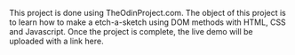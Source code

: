 This project is done using TheOdinProject.com. The object of this project is to learn how to make a 
etch-a-sketch using DOM methods with HTML, CSS and Javascript. Once the project is complete, the 
live demo will be uploaded with a link here. 